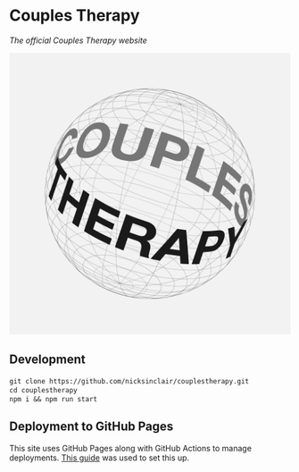 # Couples Therapy

_The official Couples Therapy website_

![Logo](./src/media/images/logo.png)

## Development

```shell
git clone https://github.com/nicksinclair/couplestherapy.git
cd couplestherapy
npm i && npm run start
```

## Deployment to GitHub Pages

This site uses GitHub Pages along with GitHub Actions to manage deployments. [This guide](https://maarten.be/blog/20220730/how-to-deploy-your-eleventy-website-to-github-pages-with-github-actions/) was used to set this up.
